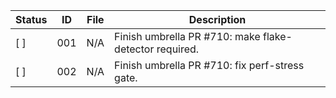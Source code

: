 <!-- ARCHITECT PROMPT: You are an AI architect. Generate a task breakdown from the planning bullets below. Return a markdown table with columns: | Status | ID | File | Description |. Use [ ] for unchecked tasks and [x] for completed ones. -->

| Status | ID  | File | Description                                                     |
|--------|-----|------|-----------------------------------------------------------------|
| [ ]    | 001 | N/A  | Finish umbrella PR #710: make flake-detector required.          |
| [ ]    | 002 | N/A  | Finish umbrella PR #710: fix perf-stress gate.                  |